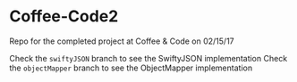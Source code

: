# Coffee-Code2
Repo for the completed project at Coffee &amp; Code on 02/15/17

Check the `swiftyJSON` branch to see the SwiftyJSON implementation
Check the `objectMapper` branch to see the ObjectMapper implementation  
